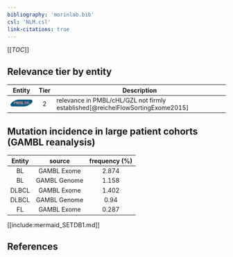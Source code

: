 ```yaml
---
bibliography: 'morinlab.bib'
csl: 'NLM.csl'
link-citations: true
---
```


[[_TOC_]]




## Relevance tier by entity

|Entity|Tier|Description|
|:------:|:----:|--------------------------------------|
|![PMBL](images/icons/PMBL_tier2.png)|2|relevance in PMBL/cHL/GZL not firmly established[@reichelFlowSortingExome2015]|


## Mutation incidence in large patient cohorts (GAMBL reanalysis)

|Entity|source |frequency (%)|
|:------:|:----:|:----:|
|BL|GAMBL Exome |2.874 |
|BL|GAMBL Genome |1.158 |
|DLBCL|GAMBL Exome |1.402 |
|DLBCL|GAMBL Genome |0.94 |
|FL|GAMBL Exome |0.287 |


[[include:mermaid_SETDB1.md]]

## References


